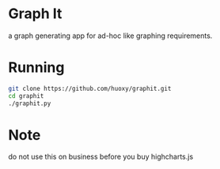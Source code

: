 # Graph It
a graph generating app for ad-hoc like graphing requirements.

# Running

```bash
git clone https://github.com/huoxy/graphit.git
cd graphit
./graphit.py
```


# Note
do not use this on business before you buy highcharts.js
